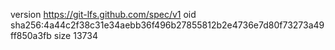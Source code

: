 version https://git-lfs.github.com/spec/v1
oid sha256:4a44c2f38c31e34aebb36f496b27855812b2e4736e7d80f73273a49ff850a3fb
size 13734
